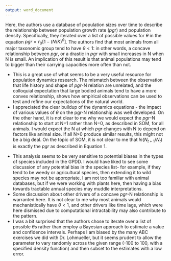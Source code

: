 ```yaml
---
output: word_document
---
```


Here, the authors use a database of population sizes over time to describe the relationship between population growth rate (*pgr*) and population density. Specifically, they iterated over a list of possible values for $\theta$ in the equation $pgr = r_{0}[1-(N/K)^{\theta}]$. The authors find that most animals from all major taxonomic group tend to have $\theta \lt 1$: in other words, a concave relationship between *pgr*, or a drastic in *pgr* with small increases in N when N is small. An implication of this result is that animal populations may tend to bigger than their carrying capacities more often than not.

+ This is a great use of what seems to be a very useful resource for population dynamics research. The mismatch between the observation that life history and shape of *pgr*-N relation are unrelated, and the colloquial expectation that large bodied animals tend to have a more convex relationship, shows how empirical observations can be used to test and refine our expectations of the natural world.
+ I appreciated the clear buildup of the dynamics equations - the impact of various values of $\theta$ on the pgr-N relationship was well developed. On the other hand, it is not clear to me why we would expect the *pgr*-N relationship to start at N=1 rather than N=0, as described in SOM, for all animals. I would expect the N at which *pgr* changes with N to depend on factors like animal size. If all N>0 produce similar results, this might not be a big deal. On the topic of SOM, it is not clear to me that $ln(N_{t+1}/{N_t})$ is exactly the *pgr* as described in Equation 1. 

- This analysis seems to be very sensitive to potential biases in the types of species included in the GPDD. I would have liked to see some discussion of any potential bias in the species list- for example, if they tend to be weedy or agricultural species, then extending it to wild species may not be appropriate. I am not too familiar with animal databases, but if we were working with plants here, then having a bias towards tractable annual species may muddle interpretations.
- Some discussion about other drivers of a concave *pgr*-N relationship is warranted here. It is not clear to me why most animals would mechanistically have $\theta \lt 1$, and other drivers like time lags, which were here dismissed due to computational intractability may also contribute to the pattern.
- I was a bit surprised that the authors chose to iterate over a list of possible $\theta$s rather than employ a Bayesian approach to estimate a value and confidence intervals. Perhaps I am biased by the many ABC exercises we did with Dr. Lohmueller, but it seems prudent to allow the parameter to vary randomly across the given range (-100 to 100, with a specified density function) and then subset to the estimates with a low error.


